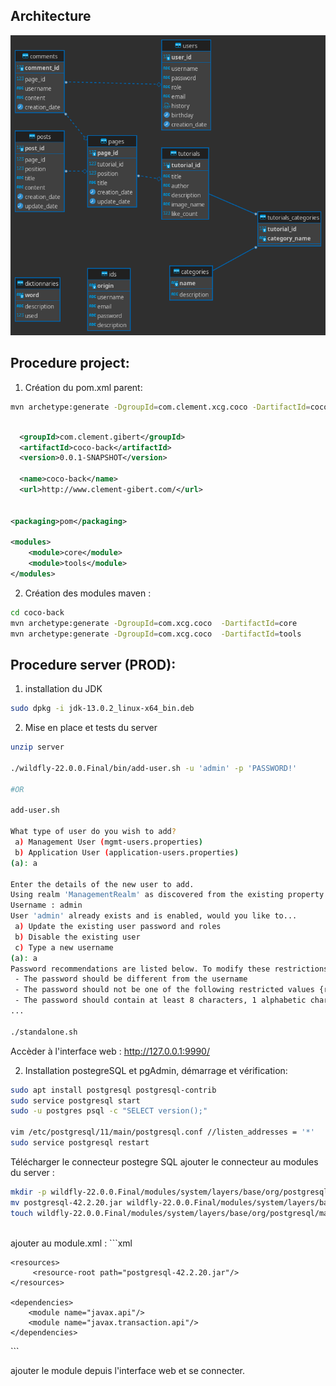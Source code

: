 ## Architecture

![alt text](./documents/images/diagram.png)


## Procedure project:

1. Création du pom.xml parent:
```bash
mvn archetype:generate -DgroupId=com.clement.xcg.coco -DartifactId=coco-back
```

```xml

  <groupId>com.clement.gibert</groupId>
  <artifactId>coco-back</artifactId>
  <version>0.0.1-SNAPSHOT</version>

  <name>coco-back</name>
  <url>http://www.clement-gibert.com/</url>


<packaging>pom</packaging>

<modules>
	<module>core</module>
	<module>tools</module>
</modules>

```

2. Création des modules maven :
```bash
cd coco-back
mvn archetype:generate -DgroupId=com.xcg.coco  -DartifactId=core
mvn archetype:generate -DgroupId=com.xcg.coco  -DartifactId=tools
```

## Procedure server (PROD):

1. installation du JDK
```bash
sudo dpkg -i jdk-13.0.2_linux-x64_bin.deb
```


2. Mise en place et tests du server
```bash
unzip server

./wildfly-22.0.0.Final/bin/add-user.sh -u 'admin' -p 'PASSWORD!'

#OR

add-user.sh

What type of user do you wish to add? 
 a) Management User (mgmt-users.properties) 
 b) Application User (application-users.properties)
(a): a

Enter the details of the new user to add.
Using realm 'ManagementRealm' as discovered from the existing property files.
Username : admin
User 'admin' already exists and is enabled, would you like to... 
 a) Update the existing user password and roles 
 b) Disable the existing user 
 c) Type a new username
(a): a
Password recommendations are listed below. To modify these restrictions edit the add-user.properties configuration file.
 - The password should be different from the username
 - The password should not be one of the following restricted values {root, admin, administrator}
 - The password should contain at least 8 characters, 1 alphabetic character(s), 1 digit(s), 1 non-alphanumeric symbol(s)
...

./standalone.sh
```
Accèder à l'interface web : http://127.0.0.1:9990/
<br>

2. Installation postegreSQL et pgAdmin, démarrage et vérification:
```bash
sudo apt install postgresql postgresql-contrib
sudo service postgresql start
sudo -u postgres psql -c "SELECT version();"

vim /etc/postgresql/11/main/postgresql.conf //listen_addresses = '*'
sudo service postgresql restart
```

Télécharger le connecteur postegre SQL
ajouter le connecteur au modules du server :


```bash
mkdir -p wildfly-22.0.0.Final/modules/system/layers/base/org/postgresql/main
mv postgresql-42.2.20.jar wildfly-22.0.0.Final/modules/system/layers/base/org/postgresql/main
touch wildfly-22.0.0.Final/modules/system/layers/base/org/postgresql/main
```
<br>
ajouter au module.xml :
```xml
<?xml version='1.0' encoding='UTF-8'?>

<module xmlns="urn:jboss:module:1.1" name="com.postgresql">

    <resources>
         <resource-root path="postgresql-42.2.20.jar"/>
    </resources>

    <dependencies>
        <module name="javax.api"/>
        <module name="javax.transaction.api"/>
    </dependencies>
</module>
```

ajouter le module depuis l'interface web et se connecter.


